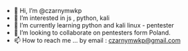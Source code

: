 - 👋 Hi, I’m @czarnymwkp
- 👀 I’m interested in js , python, kali  
- 🌱 I’m currently learning python and kali linux - pentester
- 💞️ I’m looking to collaborate on pentesters form Poland.
- 📫 How to reach me ... by email : czarnymwkp@gmail.com

<!---
czarnymwkp/czarnymwkp is a ✨ special ✨ repository because its `README.md` (this file) appears on your GitHub profile.
You can click the Preview link to take a look at your changes.
--->
